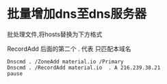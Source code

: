 # 批量增加dns至dns服务器  

批处理文件,将hosts替换为下方格式

RecordAdd  后面的第二个 . 代表 只匹配本域名
```Bat
Dnscmd . /ZoneAdd material.io /Primary
Dnscmd . /RecordAdd material.io  . A 216.239.38.21
pause
```
